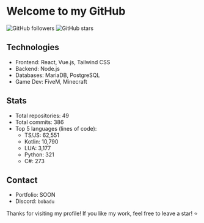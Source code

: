 # Welcome to my GitHub

![GitHub followers](https://img.shields.io/github/followers/Bobadu?style=for-the-badge)
![GitHub stars](https://img.shields.io/github/stars/Bobadu?style=for-the-badge)

## Technologies
- Frontend: React, Vue.js, Tailwind CSS
- Backend: Node.js
- Databases: MariaDB, PostgreSQL
- Game Dev: FiveM, Minecraft

## Stats
- Total repositories: 49
- Total commits: 386
- Top 5 languages (lines of code):
  - TS/JS: 62,551
  - Kotlin: 10,790
  - LUA: 3,177
  - Python: 321
  - C#: 273

## Contact
- Portfolio: SOON
- Discord: `bobadu`

Thanks for visiting my profile! If you like my work, feel free to leave a star! ⭐
